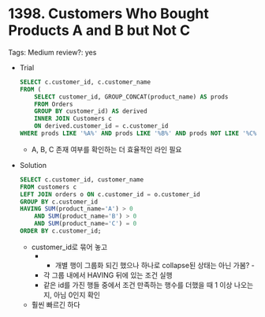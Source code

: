 # 1398. Customers Who Bought Products A and B but Not C

Tags: Medium
review?: yes

- Trial
    
    ```sql
    SELECT c.customer_id, c.customer_name
    FROM (
        SELECT customer_id, GROUP_CONCAT(product_name) AS prods
        FROM Orders
        GROUP BY customer_id) AS derived
        INNER JOIN Customers c
        ON derived.customer_id = c.customer_id
    WHERE prods LIKE '%A%' AND prods LIKE '%B%' AND prods NOT LIKE '%C%';
    ```
    
    - A, B, C 존재 여부를 확인하는 더 효율적인 라인 필요
- Solution
    
    ```sql
    SELECT c.customer_id, customer_name
    FROM customers c
    LEFT JOIN orders o ON c.customer_id = o.customer_id
    GROUP BY c.customer_id
    HAVING SUM(product_name='A') > 0
        AND SUM(product_name='B') > 0
        AND SUM(product_name='C') = 0
    ORDER BY c.customer_id;
    ```
    
    - customer_id로 묶어 놓고
        - - 개별 행이 그룹화 되긴 했으나 하나로 collapse된 상태는 아닌 가봄? -
        - 각 그룹 내에서 HAVING 뒤에 있는 조건 실행
        - 같은 id를 가진 행들 중에서 조건 만족하는 행수를 더했을 때 1 이상 나오는지, 아님 0인지 확인
    - 훨씬 빠르긴 하다